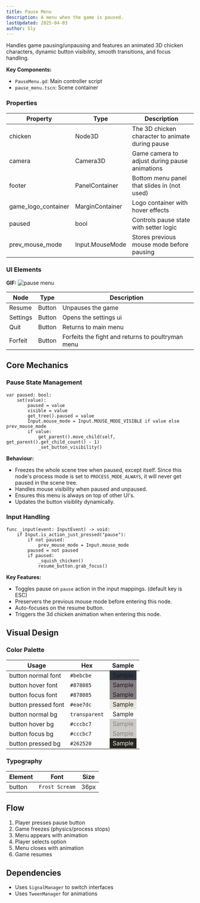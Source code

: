 ```yaml
---
title: Pause Menu
description: A menu when the game is paused.
lastUpdated: 2025-04-03
author: Sly
---
```


Handles game pausing/unpausing and features an animated 3D chicken characters, dynamic button visibility, smooth transitions, and focus handling.

**Key Components:**
- `PauseMenu.gd`: Main controller script
- `pause_menu.tscn`: Scene container

### Properties

| Property	            | Type	            | Description   |
|-----------------------|-------------------|---------------|
| chicken	            | Node3D	        | The 3D chicken character to animate during pause |
| camera	            | Camera3D	        | Game camera to adjust during pause animations |
| footer	            | PanelContainer	| Bottom menu panel that slides in (not used)|
| game_logo_container   | MarginContainer	| Logo container with hover effects |
| paused                | bool              | Controls pause state with setter logic |
| prev_mouse_mode       | Input.MouseMode   | Stores previous mouse mode before pausing |


### UI Elements
**GIF:**
![pause menu](/ui/pause-menu.gif)

| Node      | Type      | Description   |
|-----------|-----------|---------------|
| Resume    | Button    | Unpauses the game |
| Settings  | Button    | Opens the settings ui |
| Quit      | Button	| Returns to main menu|
| Forfeit   | Button    | Forfeits the fight and returns to poultryman menu |

## Core Mechanics

### Pause State Management

```gdscript
var paused: bool:
    set(value):
        paused = value
        visible = value
        get_tree().paused = value
        Input.mouse_mode = Input.MOUSE_MODE_VISIBLE if value else prev_mouse_mode
        if value: 
            get_parent().move_child(self, get_parent().get_child_count() - 1) 
            _set_button_visibility()
```

**Behaviour:**
- Freezes the whole scene tree when paused, except itself. Since this node's process mode is set to `PROCESS_MODE_ALWAYS`, it will never get paused in the scene tree.
- Handles mouse visibility when paused and unpaused.
- Ensures this menu is always on top of other UI's.
- Updates the button visiblity dynamically.

### Input Handling
```gdscript
func _input(event: InputEvent) -> void:
    if Input.is_action_just_pressed("pause"):
        if not paused: 
            prev_mouse_mode = Input.mouse_mode
        paused = not paused
        if paused: 
            _squish_chicken()
            resume_button.grab_focus()
```

**Key Features:**
- Toggles pause on `pause` action in the input mappings. (default key is ESC)
- Preservers the previous mouse mode before entering this node.
- Auto-focuses on the resume button.
- Triggers the 3d chicken animation when entering this node.

## Visual Design
### Color Palette
| Usage                 | Hex           | Sample           |
|-----------------------|---------------|------------------|
| button normal font    | `#bebcbe`     | <span style="background-color:#2E3440; padding: 0.2rem 0.5rem"> Sample </span> |
| button hover font     | `#878085`     | <span style="background-color:#878085; padding: 0.2rem 0.5rem"> Sample </span> |
| button focus font     | `#878085`     | <span style="background-color:#878085; padding: 0.2rem 0.5rem"> Sample </span> |
| button pressed font   | `#eae7dc`     | <span style="background-color:#eae7dc; padding: 0.2rem 0.5rem"> Sample </span> |
| button normal bg      | `transparent` | <span style="background-color:#transparent: color=#bebcbe; padding: 0.2rem 0.5rem"> Sample </span> |
| button hover bg       | `#cccbc7` | <span style="background-color:#cccbc7; color: #878085; padding: 0.2rem 0.5rem"> Sample </span> |
| button focus bg       | `#cccbc7` | <span style="background-color:#cccbc7; color: #878085; padding: 0.2rem 0.5rem"> Sample </span> |
| button pressed bg     | `#262520` | <span style="background-color:#262520; color: #eae7dc; padding: 0.2rem 0.5rem"> Sample </span> |

### Typography
| Element       | Font           |  Size |
|---------------|----------------|-------|
| button        | `Frost Scream` | 36px  |

## Flow
1. Player presses pause button
2. Game freezes (physics/process stops)
3. Menu appears with animation
4. Player selects option
5. Menu closes with animation
6. Game resumes

## Dependencies
- Uses `SignalManager` to switch interfaces
- Uses `TweenManager` for animations
